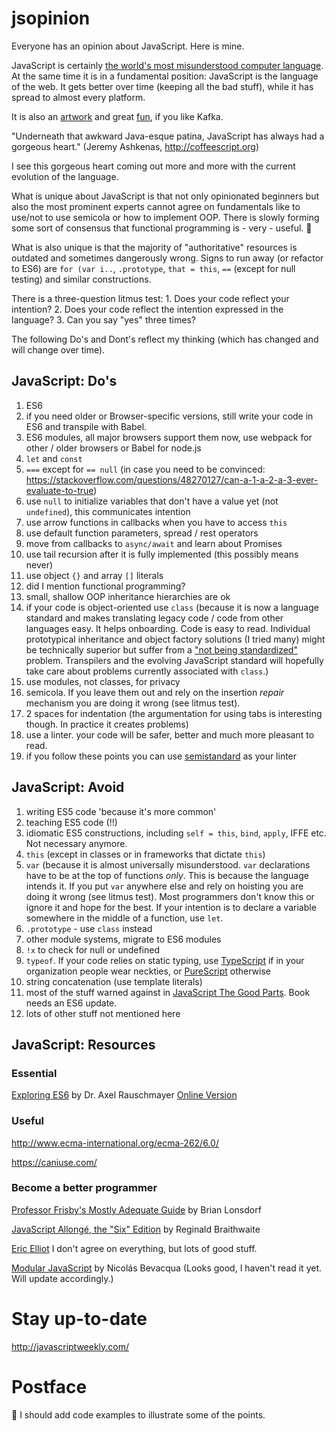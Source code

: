 # jsopinion

Everyone has an opinion about JavaScript. Here is mine.

JavaScript is certainly [the world's most misunderstood computer language](http://www.crockford.com/javascript/javascript.html). At the same time it is in a fundamental position: JavaScript is the language of the web. It gets better over time (keeping all the bad stuff), while it has spread to almost every platform.

It is also an [artwork](http://aem1k.com/) and great [fun](https://www.destroyallsoftware.com/talks/wat), if you like Kafka.

"Underneath that awkward Java-esque patina, JavaScript has always had a gorgeous heart." (Jeremy Ashkenas, http://coffeescript.org)

I see this gorgeous heart coming out more and more with the current evolution of the language.

What is unique about JavaScript is that not only opinionated beginners but also the most prominent experts cannot agree on fundamentals like to use/not to use semicola or how to implement OOP. There is slowly forming some sort of consensus that functional programming is - very - useful. 👏

What is also unique is that the majority of "authoritative" resources is outdated and sometimes dangerously wrong. Signs to run away (or refactor to ES6) are `for (var i..`, `.prototype`, `that = this`, `==` (except for null testing) and similar constructions.  

There is a three-question litmus test: 1. Does your code reflect your intention? 2. Does your code reflect the intention expressed in the language? 3. Can you say "yes" three times?

The following Do's and Dont's reflect my thinking (which has changed and will change over time).

## JavaScript: Do's

1. ES6
1. if you need older or Browser-specific versions, still write your code in ES6 and transpile with Babel.
1. ES6 modules, all major browsers support them now, use webpack for other / older browsers or Babel for node.js
1. `let` and `const`
1. `===` except for `== null` (in case you need to be convinced: https://stackoverflow.com/questions/48270127/can-a-1-a-2-a-3-ever-evaluate-to-true)
1. use `null` to initialize variables that don't have a value yet (not `undefined`), this communicates intention
1. use arrow functions in callbacks when you have to access `this`
1. use default function parameters, spread / rest operators  
1. move from callbacks to `async/await` and learn about Promises
1. use tail recursion after it is fully implemented (this possibly means never)
1. use object `{}` and array `[]` literals
1. did I mention functional programming?      
1. small, shallow OOP inheritance hierarchies are ok
1. if your code is object-oriented use `class` (because it is now a language standard and makes translating legacy code / code from other languages easy. It helps onboarding. Code is easy to read. Individual prototypical inheritance and object factory solutions (I tried many) might be technically superior but suffer from a ["not being standardized"](https://xkcd.com/927/) problem. Transpilers and the evolving JavaScript standard will hopefully take care about problems currently associated with `class`.)
1. use modules, not classes, for privacy
1. semicola. If you leave them out and rely on the insertion *repair* mechanism you are doing it wrong (see litmus test).
1. 2 spaces for indentation (the argumentation for using tabs is interesting though. In practice it creates problems)
1. use a linter. your code will be safer, better and much more pleasant to read.
1. if you follow these points you can use [semistandard](https://github.com/standard/semistandard) as your linter

## JavaScript: Avoid

1. writing ES5 code 'because it's more common'
1. teaching ES5 code (!!)
1. idiomatic ES5 constructions, including `self = this`, `bind`, `apply`, IFFE etc. Not necessary anymore.   
1. `this` (except in classes or in frameworks that dictate `this`)   
1. `var` (because it is almost universally misunderstood. `var` declarations have to be at the top of functions *only*. This is because the language intends it. If you put `var` anywhere else and rely on hoisting you are doing it wrong (see litmus test). Most programmers don't know this or ignore it and hope for the best. If your intention is to declare a variable somewhere in the middle of a function, use `let`.  
1. `.prototype` - use `class` instead   
1. other module systems, migrate to ES6 modules   
1. `!x` to check for null or undefined
1. `typeof`. If your code relies on static typing, use [TypeScript](https://www.typescriptlang.org) if in your organization people wear neckties, or [PureScript](http://www.purescript.org/) otherwise
1. string concatenation (use template literals)
1. most of the stuff warned against in [JavaScript The Good Parts](http://shop.oreilly.com/product/9780596517748.do). Book needs an ES6 update.     
1. lots of other stuff not mentioned here

## JavaScript: Resources

### Essential

[Exploring ES6](https://leanpub.com/exploring-es6/) by Dr. Axel Rauschmayer
[Online Version](http://exploringjs.com/es6/index.html)

### Useful

http://www.ecma-international.org/ecma-262/6.0/

https://caniuse.com/

### Become a better programmer

[Professor Frisby's Mostly Adequate Guide](https://github.com/MostlyAdequate/mostly-adequate-guide) by Brian Lonsdorf

[JavaScript Allongé, the "Six" Edition](https://leanpub.com/javascriptallongesix/read) by Reginald Braithwaite

[Eric Elliot](https://ericelliottjs.com/) I don't agree on everything, but lots of good stuff.

[Modular JavaScript](https://mjavascript.com/) by Nicolás Bevacqua
(Looks good, I haven't read it yet. Will update accordingly.)

# Stay up-to-date

http://javascriptweekly.com/

# Postface

🤔 I should add code examples to illustrate some of the points.
